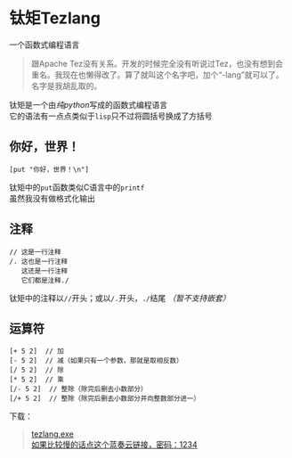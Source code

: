 # 钛矩Tezlang
一个函数式编程语言

> 跟Apache Tez没有关系。开发的时候完全没有听说过Tez，也没有想到会重名。我现在也懒得改了。算了就叫这个名字吧，加个“-lang”就可以了。名字是我胡乱取的。

钛矩是一个由*纯python*写成的函数式编程语言  
它的语法有一点点类似于`lisp`只不过将圆括号换成了方括号

## 你好，世界！
```
[put "你好，世界！\n"]
```
钛矩中的`put`函数类似C语言中的`printf`  
虽然我没有做格式化输出

## 注释
```
// 这是一行注释
/. 这也是一行注释
   这还是一行注释
   它们都是注释./
```
钛矩中的注释以`//`开头；或以`/.`开头，`./`结尾 *（暂不支持嵌套）*

## 运算符
```
[+ 5 2]  // 加
[- 5 2]  // 减（如果只有一个参数，那就是取相反数）
[/ 5 2]  // 除
[* 5 2]  // 乘
[/- 5 2]  // 整除（除完后删去小数部分）
[/+ 5 2]  // 整除（除完后删去小数部分并向整数部分进一）
```

下载：
> [tezlang.exe](./dist/tezlang.exe)  
> [如果比较慢的话点这个蓝奏云链接，密码：1234](https://hooay.lanzoul.com/ied6i0nbi3cd)
